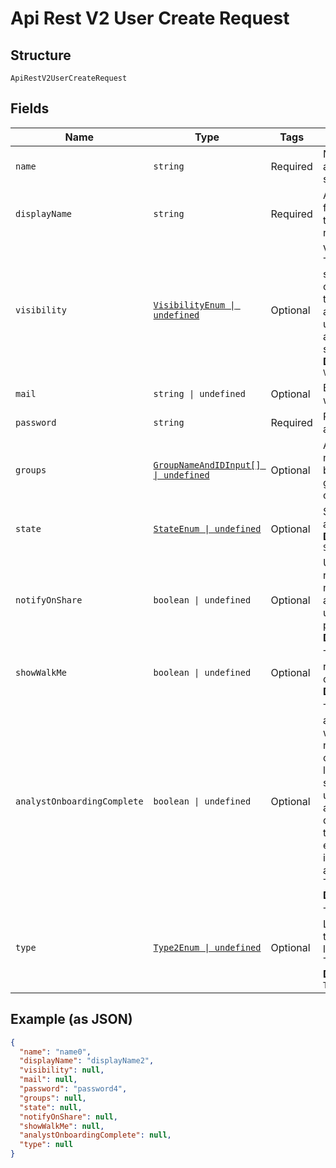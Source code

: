 
# Api Rest V2 User Create Request

## Structure

`ApiRestV2UserCreateRequest`

## Fields

| Name | Type | Tags | Description |
|  --- | --- | --- | --- |
| `name` | `string` | Required | Name of the user account. The username string must be unique. |
| `displayName` | `string` | Required | A display name string for the user, usually their first and last name. |
| `visibility` | [`VisibilityEnum \| undefined`](/doc/models/visibility-enum.md) | Optional | Visibility of the user. The visibility attribute is set to DEFAULT when creating a user. Setting this to DEFAULT makes a user visible to other users and user groups, and thus allows them to share objects<br>**Default**: `VisibilityEnum.DEFAULT` |
| `mail` | `string \| undefined` | Optional | Email id associated with the user account |
| `password` | `string` | Required | Password for the user account. |
| `groups` | [`GroupNameAndIDInput[] \| undefined`](/doc/models/group-name-and-id-input.md) | Optional | A JSON array of group names or GUIDs or both. When both are given then id is considered |
| `state` | [`StateEnum \| undefined`](/doc/models/state-enum.md) | Optional | Status of user account. acitve or inactive.<br>**Default**: `StateEnum.ACTIVE` |
| `notifyOnShare` | `boolean \| undefined` | Optional | User preference for receiving email notifications when another ThoughtSpot user shares answers or pinboards.<br>**Default**: `true` |
| `showWalkMe` | `boolean \| undefined` | Optional | The user preference for revisiting the onboarding experience.<br>**Default**: `true` |
| `analystOnboardingComplete` | `boolean \| undefined` | Optional | ThoughtSpot provides an interactive guided walkthrough to onboard new users. The onboarding experience leads users through a set of actions to help users get started and accomplish their tasks quickly. The users can turn off the Onboarding experience and access it again when they need assistance with the ThoughtSpot UI.<br>**Default**: `true` |
| `type` | [`Type2Enum \| undefined`](/doc/models/type-2-enum.md) | Optional | Type of user. LOCAL_USER indicates that the user is created locally in the ThoughtSpot system.<br>**Default**: `Type2Enum.LOCALUSER` |

## Example (as JSON)

```json
{
  "name": "name0",
  "displayName": "displayName2",
  "visibility": null,
  "mail": null,
  "password": "password4",
  "groups": null,
  "state": null,
  "notifyOnShare": null,
  "showWalkMe": null,
  "analystOnboardingComplete": null,
  "type": null
}
```

